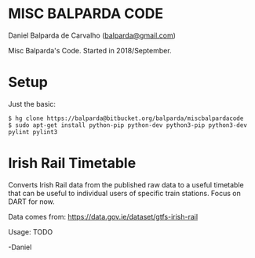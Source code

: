 # MISC BALPARDA CODE

Daniel Balparda de Carvalho (balparda@gmail.com)

Misc Balparda's Code. Started in 2018/September.

# Setup

Just the basic:

```
$ hg clone https://balparda@bitbucket.org/balparda/miscbalpardacode
$ sudo apt-get install python-pip python-dev python3-pip python3-dev pylint pylint3
```

# Irish Rail Timetable

Converts Irish Rail data from the published raw data to a useful timetable that can be
useful to individual users of specific train stations. Focus on DART for now.

Data comes from: https://data.gov.ie/dataset/gtfs-irish-rail

Usage: TODO

-Daniel
